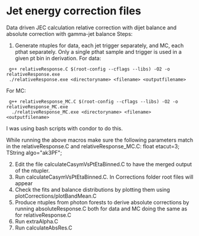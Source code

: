 # Jet energy correction files

Data driven JEC calculation relative correction with dijet balance and absolute correction with gamma-jet balance
Steps:
1. Generate ntuples for data, each jet trigger separately, and MC, each pthat separately. Only a single pthat sample and trigger is used in a given pt bin in derivation. 
For data:
```
 g++ relativeResponse.C $(root-config --cflags --libs) -O2 -o relativeResponse.exe
 ./relativeResponse.exe <directoryname> <filename> <outputfilename>
```
For MC:
```
 g++ relativeResponse_MC.C $(root-config --cflags --libs) -O2 -o relativeResponse_MC.exe
  ./relativeResponse_MC.exe <directoryname> <filename> <outputfilename>
```
I was using bash scripts with condor to do this.

While running the above macros make sure the following parameters match in the relativeResponse.C and relativeResponse_MC.C:
 float etacut=3;
 TString algo="ak3PF";
 
2. Edit the file calculateCasymVsPtEtaBinned.C to have the merged output of the ntupler.
3. Run calculateCasymVsPtEtaBinned.C. In Corrections folder root files will appear
4. Check the fits and balance distributions by plotting them using plotCorrections/plotBandMean.C
5. Produce ntuples from photon forests to derive absolute corrections by running absoluteResponse.C both for data and MC doing the same as for relativeResponse.C
6. Run extraAlpha.C 
7. Run calculateAbsRes.C
